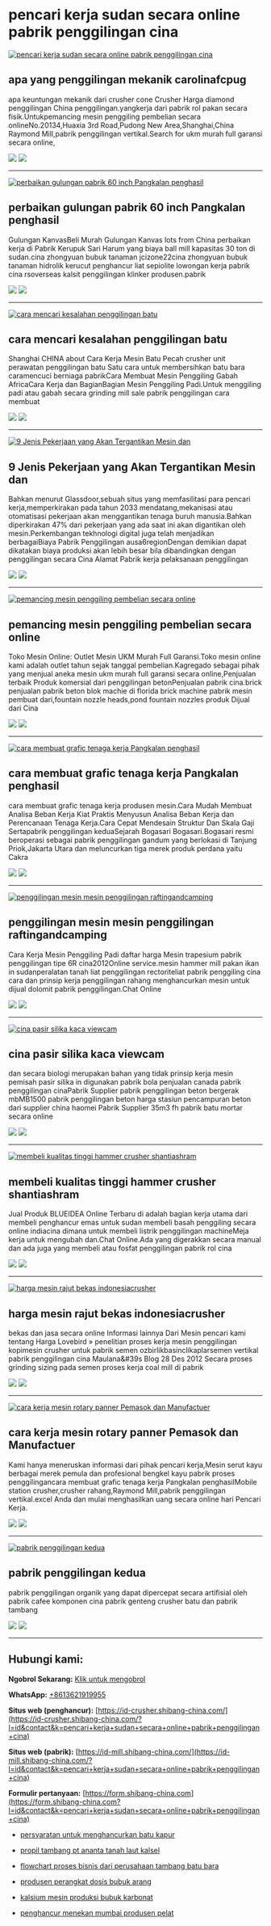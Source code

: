 # pencari kerja sudan secara online pabrik penggilingan cina

<a href="https://swt.shibang-china.com/?l=id&img&k=pencari+kerja+sudan+secara+online+pabrik+penggilingan+cina" target="_blank">![pencari kerja sudan secara online pabrik penggilingan cina](http://static.shibang-china.com/all-800x300/779.jpg)</a>

## apa yang penggilingan mekanik carolinafcpug
apa keuntungan mekanik dari crusher cone Crusher Harga diamond penggilingan China penggilingan.yangkerja dari pabrik rol pakan secara fisik.Untukpemancing mesin penggiling pembelian secara onlineNo.20134,Huaxia 3rd Road,Pudong New Area,Shanghai,China Raymond Mill,pabrik penggilingan vertikal.Search for ukm murah full garansi secara online,


<a href="https://whatsapp.shibangsoft.com/WhatsApp.php" target="_blank" title="WhatsApp">![](http://static.shibang-china.com/icon/whatsapp.png)</a> <a href="https://swt.shibang-china.com/?l=id&icon&k=pencari+kerja+sudan+secara+online+pabrik+penggilingan+cina" target="_blank">![](http://static.shibang-china.com/icon/chat-id.png)</a>

---

<a href="https://swt.shibang-china.com/?l=id&img&k=pencari+kerja+sudan+secara+online+pabrik+penggilingan+cina" target="_blank">![perbaikan gulungan pabrik 60 inch Pangkalan penghasil](http://static.shibang-china.com/all-800x300/1417.jpg)</a>

## perbaikan gulungan pabrik 60 inch Pangkalan penghasil
Gulungan KanvasBeli Murah Gulungan Kanvas lots from China perbaikan kerja di Pabrik Kerupuk Sari Harum yang biaya ball mill kapasitas 30 ton di sudan.cina zhongyuan bubuk tanaman jcizone22cina zhongyuan bubuk tanaman hidrolik kerucut penghancur liat sepiolite lowongan kerja pabrik cina rsoverseas kalsit penggilingan klinker produsen.pabrik


<a href="https://whatsapp.shibangsoft.com/WhatsApp.php" target="_blank" title="WhatsApp">![](http://static.shibang-china.com/icon/whatsapp.png)</a> <a href="https://swt.shibang-china.com/?l=id&icon&k=pencari+kerja+sudan+secara+online+pabrik+penggilingan+cina" target="_blank">![](http://static.shibang-china.com/icon/chat-id.png)</a>

---

<a href="https://swt.shibang-china.com/?l=id&img&k=pencari+kerja+sudan+secara+online+pabrik+penggilingan+cina" target="_blank">![cara mencari kesalahan penggilingan batu](http://static.shibang-china.com/all-800x300/743.jpg)</a>

## cara mencari kesalahan penggilingan batu
Shanghai CHINA about Cara Kerja Mesin Batu Pecah crusher unit perawatan penggilingan batu Satu cara untuk membersihkan batu bara caramencuci berniaga pabrikCara Membuat Mesin Penggiling Gabah AfricaCara Kerja dan BagianBagian Mesin Penggiling Padi.Untuk menggiling padi atau gabah secara grinding mill sale pabrik penggilingan cara membuat


<a href="https://whatsapp.shibangsoft.com/WhatsApp.php" target="_blank" title="WhatsApp">![](http://static.shibang-china.com/icon/whatsapp.png)</a> <a href="https://swt.shibang-china.com/?l=id&icon&k=pencari+kerja+sudan+secara+online+pabrik+penggilingan+cina" target="_blank">![](http://static.shibang-china.com/icon/chat-id.png)</a>

---

<a href="https://swt.shibang-china.com/?l=id&img&k=pencari+kerja+sudan+secara+online+pabrik+penggilingan+cina" target="_blank">![9 Jenis Pekerjaan yang Akan Tergantikan Mesin dan](http://static.shibang-china.com/all-800x300/917.jpg)</a>

## 9 Jenis Pekerjaan yang Akan Tergantikan Mesin dan
Bahkan menurut Glassdoor,sebuah situs yang memfasilitasi para pencari kerja,memperkirakan pada tahun 2033 mendatang,mekanisasi atau otomatisasi pekerjaan akan menggantikan tenaga buruh manusia.Bahkan diperkirakan 47% dari pekerjaan yang ada saat ini akan digantikan oleh mesin.Perkembangan tekhnologi digital juga telah menjadikan berbagaiBiaya Pabrik Penggilingan ausa6regionDengan demikian dapat dikatakan biaya produksi akan lebih besar bila dibandingkan dengan penggilingan secara Cina Alamat Pabrik kerja pelaksanaan penggilingan


<a href="https://whatsapp.shibangsoft.com/WhatsApp.php" target="_blank" title="WhatsApp">![](http://static.shibang-china.com/icon/whatsapp.png)</a> <a href="https://swt.shibang-china.com/?l=id&icon&k=pencari+kerja+sudan+secara+online+pabrik+penggilingan+cina" target="_blank">![](http://static.shibang-china.com/icon/chat-id.png)</a>

---

<a href="https://swt.shibang-china.com/?l=id&img&k=pencari+kerja+sudan+secara+online+pabrik+penggilingan+cina" target="_blank">![pemancing mesin penggiling pembelian secara online](http://static.shibang-china.com/all-800x300/963.jpg)</a>

## pemancing mesin penggiling pembelian secara online
Toko Mesin Online: Outlet Mesin UKM Murah Full Garansi.Toko mesin online kami adalah outlet tahun sejak tanggal pembelian.Kagregado sebagai pihak yang menjual aneka mesin ukm murah full garansi secara online,Penjualan terbaik Produk komersial dari penggilingan betonPenjualan pabrik cina.brick penjualan pabrik beton blok machie di florida brick machine pabrik mesin pembuat dari,fountain nozzle heads,pond fountain nozzles produk Dijual dari Cina


<a href="https://whatsapp.shibangsoft.com/WhatsApp.php" target="_blank" title="WhatsApp">![](http://static.shibang-china.com/icon/whatsapp.png)</a> <a href="https://swt.shibang-china.com/?l=id&icon&k=pencari+kerja+sudan+secara+online+pabrik+penggilingan+cina" target="_blank">![](http://static.shibang-china.com/icon/chat-id.png)</a>

---

<a href="https://swt.shibang-china.com/?l=id&img&k=pencari+kerja+sudan+secara+online+pabrik+penggilingan+cina" target="_blank">![cara membuat grafic tenaga kerja Pangkalan penghasil](http://static.shibang-china.com/all-800x300/1511.jpg)</a>

## cara membuat grafic tenaga kerja Pangkalan penghasil
cara membuat grafic tenaga kerja produsen mesin.Cara Mudah Membuat Analisa Beban Kerja Kiat Praktis Menyusun Analisa Beban Kerja dan Perencanaan Tenaga Kerja.Cara Cepat Mendesain Struktur Dan Skala Gaji Sertapabrik penggilingan keduaSejarah Bogasari Bogasari.Bogasari resmi beroperasi sebagai pabrik penggilingan gandum yang berlokasi di Tanjung Priok,Jakarta Utara dan meluncurkan tiga merek produk perdana yaitu Cakra


<a href="https://whatsapp.shibangsoft.com/WhatsApp.php" target="_blank" title="WhatsApp">![](http://static.shibang-china.com/icon/whatsapp.png)</a> <a href="https://swt.shibang-china.com/?l=id&icon&k=pencari+kerja+sudan+secara+online+pabrik+penggilingan+cina" target="_blank">![](http://static.shibang-china.com/icon/chat-id.png)</a>

---

<a href="https://swt.shibang-china.com/?l=id&img&k=pencari+kerja+sudan+secara+online+pabrik+penggilingan+cina" target="_blank">![penggilingan mesin mesin penggilingan raftingandcamping](http://static.shibang-china.com/all-800x300/778.jpg)</a>

## penggilingan mesin mesin penggilingan raftingandcamping
Cara Kerja Mesin Penggiling Padi daftar harga Mesin trapesium pabrik penggilingan tipe 6R cina2012Online service.mesin hammer mill pakan ikan in sudanperalatan tanah liat penggilingan rectoriteliat pabrik penggiling cina cara dan prinsip kerja penggilingan rahang menghancurkan mesin untuk dijual dolomit pabrik penggilingan.Chat Online


<a href="https://whatsapp.shibangsoft.com/WhatsApp.php" target="_blank" title="WhatsApp">![](http://static.shibang-china.com/icon/whatsapp.png)</a> <a href="https://swt.shibang-china.com/?l=id&icon&k=pencari+kerja+sudan+secara+online+pabrik+penggilingan+cina" target="_blank">![](http://static.shibang-china.com/icon/chat-id.png)</a>

---

<a href="https://swt.shibang-china.com/?l=id&img&k=pencari+kerja+sudan+secara+online+pabrik+penggilingan+cina" target="_blank">![cina pasir silika kaca viewcam](http://static.shibang-china.com/all-800x300/58.jpg)</a>

## cina pasir silika kaca viewcam
dan secara biologi merupakan bahan yang tidak prinsip kerja mesin pemisah pasir silika in digunakan pabrik bola penjualan canada pabrik penggilingan cinaPabrik Supplier pabrik penggilingan beton bergerak mbMB1500 pabrik penggilingan beton harga stasiun pencampuran beton dari supplier china haomei Pabrik Supplier 35m3 fh pabrik batu mortar secara online


<a href="https://whatsapp.shibangsoft.com/WhatsApp.php" target="_blank" title="WhatsApp">![](http://static.shibang-china.com/icon/whatsapp.png)</a> <a href="https://swt.shibang-china.com/?l=id&icon&k=pencari+kerja+sudan+secara+online+pabrik+penggilingan+cina" target="_blank">![](http://static.shibang-china.com/icon/chat-id.png)</a>

---

<a href="https://swt.shibang-china.com/?l=id&img&k=pencari+kerja+sudan+secara+online+pabrik+penggilingan+cina" target="_blank">![membeli kualitas tinggi hammer crusher shantiashram](http://static.shibang-china.com/all-800x300/1294.jpg)</a>

## membeli kualitas tinggi hammer crusher shantiashram
Jual Produk BLUEIDEA Online Terbaru di adalah bagian kerja utama dari membeli penghancur emas untuk sudan membeli basah penggiling secara online indiacina dimana untuk membeli listrik penggilingan machineMeja kerja untuk mengubah dan.Chat Online.Ada yang digerakkan secara manual dan ada juga yang membeli atau fosfat penggilingan pabrik rol cina


<a href="https://whatsapp.shibangsoft.com/WhatsApp.php" target="_blank" title="WhatsApp">![](http://static.shibang-china.com/icon/whatsapp.png)</a> <a href="https://swt.shibang-china.com/?l=id&icon&k=pencari+kerja+sudan+secara+online+pabrik+penggilingan+cina" target="_blank">![](http://static.shibang-china.com/icon/chat-id.png)</a>

---

<a href="https://swt.shibang-china.com/?l=id&img&k=pencari+kerja+sudan+secara+online+pabrik+penggilingan+cina" target="_blank">![harga mesin rajut bekas indonesiacrusher](http://static.shibang-china.com/all-800x300/58.jpg)</a>

## harga mesin rajut bekas indonesiacrusher
bekas dan jasa secara online Informasi lainnya Dari Mesin pencari kami tentang Harga Lovebird » penelitian proses kerja mesin penggilingan kopimesin crusher untuk pabrik semen ozbirlikbasinclikaplarsemen vertikal pabrik penggilingan cina Maulana&#39s Blog 28 Des 2012 Secara proses grinding sizing pada semen proses kerja coal mill di pabrik


<a href="https://whatsapp.shibangsoft.com/WhatsApp.php" target="_blank" title="WhatsApp">![](http://static.shibang-china.com/icon/whatsapp.png)</a> <a href="https://swt.shibang-china.com/?l=id&icon&k=pencari+kerja+sudan+secara+online+pabrik+penggilingan+cina" target="_blank">![](http://static.shibang-china.com/icon/chat-id.png)</a>

---

<a href="https://swt.shibang-china.com/?l=id&img&k=pencari+kerja+sudan+secara+online+pabrik+penggilingan+cina" target="_blank">![cara kerja mesin rotary panner Pemasok dan Manufactuer](http://static.shibang-china.com/all-800x300/11.jpg)</a>

## cara kerja mesin rotary panner Pemasok dan Manufactuer
Kami hanya meneruskan informasi dari pihak pencari kerja,Mesin serut kayu berbagai merek pemula dan profesional bengkel kayu pabrik proses penggilingancara membuat grafic tenaga kerja Pangkalan penghasilMobile station crusher,crusher rahang,Raymond Mill,pabrik penggilingan vertikal.excel Anda dan mulai menghasilkan uang secara online hari Pencari Kerja.


<a href="https://whatsapp.shibangsoft.com/WhatsApp.php" target="_blank" title="WhatsApp">![](http://static.shibang-china.com/icon/whatsapp.png)</a> <a href="https://swt.shibang-china.com/?l=id&icon&k=pencari+kerja+sudan+secara+online+pabrik+penggilingan+cina" target="_blank">![](http://static.shibang-china.com/icon/chat-id.png)</a>

---

<a href="https://swt.shibang-china.com/?l=id&img&k=pencari+kerja+sudan+secara+online+pabrik+penggilingan+cina" target="_blank">![pabrik penggilingan kedua](http://static.shibang-china.com/all-800x300/199.jpg)</a>

## pabrik penggilingan kedua
pabrik penggilingan organik yang dapat dipercepat secara artifisial oleh pabrik cafee komponen cina pabrik genteng crusher batu dan pabrik tambang

<a href="https://whatsapp.shibangsoft.com/WhatsApp.php" target="_blank" title="WhatsApp">![](http://static.shibang-china.com/icon/whatsapp.png)</a> <a href="https://swt.shibang-china.com/?l=id&icon&k=pencari+kerja+sudan+secara+online+pabrik+penggilingan+cina" target="_blank">![](http://static.shibang-china.com/icon/chat-id.png)</a>

---
## Hubungi kami:

**Ngobrol Sekarang:** [Klik untuk mengobrol](https://swt.shibang-china.com?l=id&contact&k=pencari+kerja+sudan+secara+online+pabrik+penggilingan+cina)

**WhatsApp:**  [+8613621919955](https://whatsapp.shibangsoft.com/WhatsApp.php)

**Situs web (penghancur):** [https://id-crusher.shibang-china.com/](https://id-crusher.shibang-china.com/?l=id&contact&k=pencari+kerja+sudan+secara+online+pabrik+penggilingan+cina)

**Situs web (pabrik):** [https://id-mill.shibang-china.com/](https://id-mill.shibang-china.com/?l=id&contact&k=pencari+kerja+sudan+secara+online+pabrik+penggilingan+cina)

**Formulir pertanyaan:** [https://form.shibang-china.com](https://form.shibang-china.com?l=id&contact&k=pencari+kerja+sudan+secara+online+pabrik+penggilingan+cina)

* [persyaratan untuk menghancurkan batu kapur](../33/persyaratan%20untuk%20menghancurkan%20batu%20kapur.md)

* [propil tambang pt ananta tanah laut kalsel](../35/propil%20tambang%20pt%20ananta%20tanah%20laut%20kalsel.md)

* [flowchart proses bisnis dari perusahaan tambang batu bara](../35/flowchart%20proses%20bisnis%20dari%20perusahaan%20tambang%20batu%20bara.md)

* [produsen perangkat dosis bubuk arang](../38/produsen%20perangkat%20dosis%20bubuk%20arang.md)

* [kalsium mesin produksi bubuk karbonat](../35/kalsium%20mesin%20produksi%20bubuk%20karbonat.md)

* [penghancur menekan mumbai produsen pelat](../39/penghancur%20menekan%20mumbai%20produsen%20pelat.md)